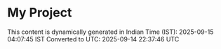 # My Project

This content is dynamically generated in Indian Time (IST): 2025-09-15 04:07:45 IST
Converted to UTC: 2025-09-14 22:37:46 UTC
